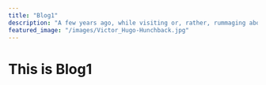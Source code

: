 ```yaml
---
title: "Blog1"
description: "A few years ago, while visiting or, rather, rummaging about Notre-Dame, the author of this book found, in an obscure nook of one of the towers, the following word, engraved by hand upon the wall: —ANANKE."
featured_image: "/images/Victor_Hugo-Hunchback.jpg"
---
```


# This is Blog1
